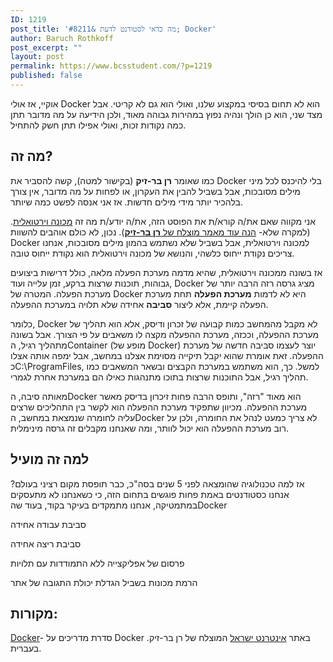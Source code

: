 ```yaml
---
ID: 1219
post_title: 'מה כדאי לסטודנט לדעת &#8211; Docker'
author: Baruch Rothkoff
post_excerpt: ""
layout: post
permalink: https://www.bcsstudent.com/?p=1219
published: false
---
```

<!-- wp:block {"ref":835} /-->

<!-- wp:paragraph -->
<p>אוקיי, אז אולי Docker הוא לא תחום בסיסי במקצוע שלנו, ואולי הוא גם לא קריטי. אבל מצד שני, הוא כן הולך ונהיה נפוץ במהירות גבוהה מאוד, ולכן הידיעה על מה מדובר תתן כמה נקודות זכות, ואולי אפילו תתן חשק להתחיל.</p>
<!-- /wp:paragraph -->

<!-- wp:heading -->
<h2>מה זה?</h2>
<!-- /wp:heading -->

<!-- wp:paragraph -->
<p>כמו שאומר <strong>רן בר-זיק</strong> (בקישור למטה), קשה להסביר את Docker בלי להיכנס לכל מיני מילים מסובכות, אבל בשביל להבין את העקרון, או לפחות על מה מדובר, אין צורך בלהכיר יותר מידי מילים חדשות. אז אני אנסה לפשט כמה שיותר.</p>
<!-- /wp:paragraph -->

<!-- wp:paragraph -->
<p>אני מקווה שאם את/ה קורא/ת את הפוסט הזה, את/ה יודע/ת מה זה <a href="###vm">מכונה וירטואלית</a>. (למקרה שלא- <a rel="noreferrer noopener" aria-label="הנה עוד מאמר מוצלח של רן בר-זיק (opens in a new tab)" href="https://internet-israel.com/%D7%A4%D7%99%D7%AA%D7%95%D7%97-%D7%90%D7%99%D7%A0%D7%98%D7%A8%D7%A0%D7%98/%D7%91%D7%A0%D7%99%D7%99%D7%AA-%D7%90%D7%AA%D7%A8%D7%99-%D7%90%D7%99%D7%A0%D7%98%D7%A8%D7%A0%D7%98-%D7%9C%D7%9E%D7%A4%D7%AA%D7%97%D7%99%D7%9D/%D7%90%D7%99%D7%9A-%D7%9E%D7%AA%D7%A7%D7%99%D7%A0%D7%99%D7%9D-virtual-machine/" target="_blank">הנה עוד מאמר מוצלח של </a><strong><a rel="noreferrer noopener" aria-label="הנה עוד מאמר מוצלח של רן בר-זיק (opens in a new tab)" href="https://internet-israel.com/%D7%A4%D7%99%D7%AA%D7%95%D7%97-%D7%90%D7%99%D7%A0%D7%98%D7%A8%D7%A0%D7%98/%D7%91%D7%A0%D7%99%D7%99%D7%AA-%D7%90%D7%AA%D7%A8%D7%99-%D7%90%D7%99%D7%A0%D7%98%D7%A8%D7%A0%D7%98-%D7%9C%D7%9E%D7%A4%D7%AA%D7%97%D7%99%D7%9D/%D7%90%D7%99%D7%9A-%D7%9E%D7%AA%D7%A7%D7%99%D7%A0%D7%99%D7%9D-virtual-machine/" target="_blank">רן בר-זיק</a></strong>). נכון, לא כולם אוהבים להשוות Docker למכונה וירטואלית, אבל בשביל שלא נשתמש בהמון מילים מסובכות, אנחנו צריכים נקודת ייחוס כלשהי, והנושא של מכונה וירטואלית הוא נקודת ייחוס טובה.</p>
<!-- /wp:paragraph -->

<!-- wp:paragraph -->
<p>אז בשונה ממכונה וירטואלית, שהיא מדמה מערכת הפעלה מלאה, כולל דרישות ביצועים גבוהות, תוכנות שרצות ברקע, זמן עלייה ועוד, Docker מציג גרסה רזה הרבה יותר של מערכת הפעלה. המטרה של Docker היא לא לדמות <strong>מערכת הפעלה</strong> תחת מערכת הפעלה קיימת, אלא ליצור <strong>סביבה</strong> אחידה שלא תלויה במערכת ההפעלה.</p>
<!-- /wp:paragraph -->

<!-- wp:paragraph -->
<p>כלומר, Docker לא מקבל מהמחשב כמות קבועה של זכרון ודיסק, אלא הוא תהליך של מערכת ההפעלה, וככזה, מערכת ההפעלה מקצה לו משאבים על פי הצורך. אבל בשונה מתהליך רגיל, הContainer (מופע של Docker) יוצר לעצמו סביבה חדשה של מערכת ההפעלה. זאת אומרת שהוא יקבל תיקייה מסוימת אצלנו במחשב, אבל ימפה אותה אצלו כC:\ProgramFiles, למשל. כך, הוא משתמש במערכת הקבצים ובשאר המשאבים כמו תהליך רגיל, אבל התוכנות שרצות בתוכו מתנהגות כאילו הם במערכת אחרת לגמרי.</p>
<!-- /wp:paragraph -->

<!-- wp:paragraph -->
<p>מאותה סיבה, הDocker הוא מאוד "רזה", ותופס הרבה פחות זיכרון בדיסק מאשר מערכת ההפעלה. מכיוון שתפקיד מערכת ההפעלה הוא לקשר בין התהליכים שרצים עליה לחומרה שנמצאת במחשב, הDocker לא צריך כמעט לנהל את החומרה, ולכן על רוב מערכת ההפעלה הוא יכול לוותר, ומה שאנחנו מקבלים זה גרסה מינימלית.</p>
<!-- /wp:paragraph -->

<!-- wp:heading -->
<h2>למה זה מועיל</h2>
<!-- /wp:heading -->

<!-- wp:paragraph -->
<p>אז למה טכנולוגיה שהומצאה לפני 5 שנים בסה"כ, כבר תופסת מקום רציני בעולם? אנחנו כסטודנטים באמת פחות פוגשים בתחום הזה, כי כשאנחנו לא מתעסקים במתמטיקה, אנחנו מתמקדים בעיקר בקוד, בעוד שהDocker </p>
<!-- /wp:paragraph -->

<!-- wp:paragraph -->
<p>סביבת עבודה אחידה</p>
<!-- /wp:paragraph -->

<!-- wp:paragraph -->
<p>סביבת ריצה אחידה</p>
<!-- /wp:paragraph -->

<!-- wp:paragraph -->
<p>פרסום של אפליקצייה ללא התמודדות עם תלויות</p>
<!-- /wp:paragraph -->

<!-- wp:paragraph -->
<p>הרמת מכונות בשביל הגדלת יכולת התגובה של אתר</p>
<!-- /wp:paragraph -->

<!-- wp:heading -->
<h2>מקורות:</h2>
<!-- /wp:heading -->

<!-- wp:paragraph -->
<p><a rel="noreferrer noopener" aria-label="Docker (opens in a new tab)" href="https://internet-israel.com/%D7%9E%D7%93%D7%A8%D7%99%D7%9B%D7%99%D7%9D/docker/docker-%D7%94%D7%A7%D7%93%D7%9E%D7%94/" target="_blank">Docker</a>- סדרת מדריכים על Docker באתר <a href="https://internet-israel.com" target="_blank" rel="noreferrer noopener" aria-label="אינטרנט ישראל (opens in a new tab)">אינטרנט ישראל</a> המוצלח של רן בר-זיק. בעברית.</p>
<!-- /wp:paragraph -->
